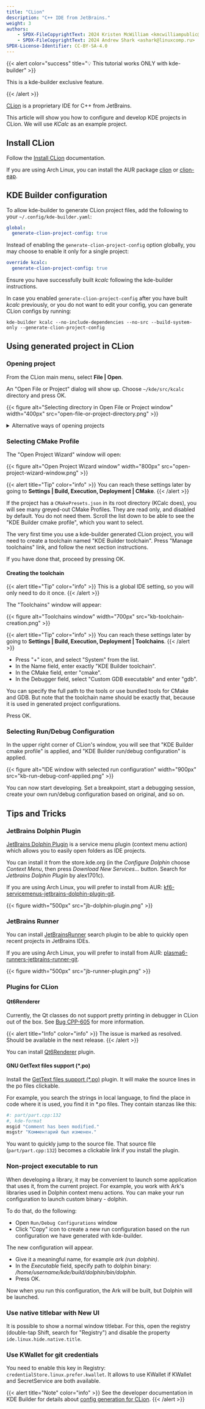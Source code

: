 ```yaml
---
title: "CLion"
description: "C++ IDE from JetBrains."
weight: 3
authors:
    - SPDX-FileCopyrightText: 2024 Kristen McWilliam <kmcwilliampublic@gmail.com>
    - SPDX-FileCopyrightText: 2024 Andrew Shark <ashark@linuxcomp.ru>
SPDX-License-Identifier: CC-BY-SA-4.0
---
```


{{< alert color="success" title="💡 This tutorial works ONLY with kde-builder" >}}

This is a kde-builder exclusive feature.

{{< /alert >}}


[CLion](https://www.jetbrains.com/clion/) is a proprietary IDE for C++ from JetBrains.

This article will show you how to configure and develop KDE projects in CLion. We will use _KCalc_ as an example project.

## Install CLion

Follow the [Install CLion](https://www.jetbrains.com/help/clion/installation-guide.html) documentation.

If you are using Arch Linux, you can install the AUR package [clion](https://aur.archlinux.org/packages/clion)
or [clion-eap](https://aur.archlinux.org/packages/clion-eap).

## KDE Builder configuration

To allow kde-builder to generate CLion project files, add the following to your `~/.config/kde-builder.yaml`:

```yaml
global:
  generate-clion-project-config: true
```

Instead of enabling the `generate-clion-project-config` option globally, you may choose to enable it only for a single project:

```yaml
override kcalc:
  generate-clion-project-config: true
```

Ensure you have successfully built _kcalc_ following the kde-builder instructions.

In case you enabled `generate-clion-project-config` after you have built _kcalc_ previously, or you do not want to edit your config, you can generate CLion 
configs by running:

```
kde-builder kcalc --no-include-dependencies --no-src --build-system-only --generate-clion-project-config
```

## Using generated project in CLion

### Opening project

From the CLion main menu, select **File | Open**.

An "Open File or Project" dialog will show up. Choose `~/kde/src/kcalc` directory and press OK.

{{< figure alt="Selecting directory in Open File or Project window" width="400px" src="open-file-or-project-directory.png" >}}

<details>
<summary>Alternative ways of opening projects</summary>

If you have not yet opened any projects, or you have disabled "Reopen projects on startup" setting, when starting CLion, you will see a "Welcome to Clion"
window. Press the "Open" button.

{{< figure alt="Open button in Welcome to Clion window" width="400px" src="open-from-welcome-to-clion-window.png" >}}

In "Open or Import Project" dialog, you can also select the root CMakeLists.txt file (i.e. `~/kde/src/kcalc/CMakeLists.txt`) and choose to open it as a 
project.

{{< compare >}}
{{< figure alt="Selecting cmakelists in Open File or Project window" width="400px" src="open-file-or-project-cmakelists.png" >}}

&nbsp;&nbsp;&nbsp;&nbsp;

{{< figure alt="open as cmake project" width="500px" src="open-cmakelists-as-project.png" >}}

{{< /compare >}}

</details>

### Selecting CMake Profile

The "Open Project Wizard" window will open:

{{< figure alt="Open Project Wizard window" width="800px" src="open-project-wizard-window.png" >}}

{{< alert title="Tip" color="info" >}}
You can reach these settings later by going to **Settings | Build, Execution, Deployment | CMake**.
{{< /alert >}}

If the project has a `CMakePresets.json` in its root directory (KCalc does), you will see many greyed-out CMake Profiles. They are read only, and 
disabled by default. You do not need them. Scroll the list down to be able to see the "KDE Builder cmake profile", which you want to select.

The very first time you use a kde-builder generated CLion project, you will need to create a toolchain named "KDE Builder toolchain".
Press "Manage toolchains" link, and follow the next section instructions.

If you have done that, proceed by pressing OK.

#### Creating the toolchain

{{< alert title="Tip" color="info" >}}
This is a global IDE setting, so you will only need to do it once.
{{< /alert >}}

The "Toolchains" window will appear:

{{< figure alt="Toolchains window" width="700px" src="kb-toolchain-creation.png" >}}

{{< alert title="Tip" color="info" >}}
You can reach these settings later by going to **Settings | Build, Execution, Deployment | Toolchains**.
{{< /alert >}}

* Press "+" icon, and select "System" from the list.
* In the Name field, enter exactly "KDE Builder toolchain".
* In the CMake field, enter "cmake".
* In the Debugger field, select "Custom GDB executable" and enter "gdb".

You can specify the full path to the tools or use bundled tools for CMake and GDB. But note that the toolchain name should be exactly that, because it is 
used 
in generated project configurations.

Press OK.

### Selecting Run/Debug Configuration

In the upper right corner of CLion's window, you will see that "KDE Builder cmake profile" is applied, and "KDE Builder run/debug configuration" is applied.

{{< figure alt="IDE window with selected run configuration" width="900px" src="kb-run-debug-conf-applied.png" >}}

You can now start developing. Set a breakpoint, start a debugging session, create your own run/debug configuration based on original, and so on.

## Tips and Tricks

### JetBrains Dolphin Plugin

[JetBrains Dolphin Plugin](https://github.com/alex1701c/JetBrainsDolphinPlugin) is a service menu plugin (context menu action) which allows you to easily open folders as IDE projects.

You can install it from the store.kde.org (in the _Configure Dolphin_ choose _Context Menu_, then press _Download New Services..._ button. Search for
_Jetbrains Dolphin Plugin_ by alex1701c).

If you are using Arch Linux, you will prefer to install from AUR:
[kf6-servicemenus-jetbrains-dolphin-plugin-git](https://aur.archlinux.org/packages/kf6-servicemenus-jetbrains-dolphin-plugin-git).

{{< figure width="500px" src="jb-dolphin-plugin.png" >}}

### JetBrains Runner

You can install [JetBrainsRunner](https://github.com/alex1701c/JetBrainsRunner) search plugin to be able to quickly open recent projects in JetBrains IDEs.

If you are using Arch Linux, you will prefer to install from AUR: [plasma6-runners-jetbrains-runner-git](https://aur.archlinux.org/packages/plasma6-runners-jetbrains-runner-git).

{{< figure width="500px" src="jb-runner-plugin.png" >}}

### Plugins for CLion

#### Qt6Renderer

Currently, the Qt classes do not support pretty printing in debugger in CLion out of the box.
See [Bug CPP-605](https://youtrack.jetbrains.com/issue/CPP-605/Qt-types-renderers) for more information.

{{< alert title="Info" color="info" >}}
The issue is marked as resolved. Should be available in the next release.
{{< /alert >}}

You can install [Qt6Renderer](https://plugins.jetbrains.com/plugin/19882-qt6-renderer) plugin.

#### GNU GetText files support (*.po)

Install the [GetText files support (*.po)](https://plugins.jetbrains.com/plugin/7123-gnu-gettext-files-support--po-) plugin. It will make the source lines in
the po files clickable.

For example, you search the strings in local language, to find the place in code where it is used, you find it in *.po files. They contain stanzas like this:

```bash {title="~/kde/src/ark/po/ru/ark.po"}
#: part/part.cpp:132
#, kde-format
msgid "Comment has been modified."
msgstr "Комментарий был изменен."
```

You want to quickly jump to the source file. That source file (`part/part.cpp:132`) becomes a clickable link if you install the plugin.

### Non-project executable to run

When developing a library, it may be convenient to launch some application that uses it, from the current project. For example, you work with Ark's libraries
used in Dolphin context menu actions. You can make your run configuration to launch custom binary - dolphin.

To do that, do the following:
* Open `Run/Debug Configurations` window
* Click "Copy" icon to create a new run configuration based on the run configuration we have generated with kde-builder.

The new configuration will appear.
* Give it a meaningful name, for example _ark (run dolphin)_.
* In the _Executable_ field, specify path to dolphin binary: _/home/username/kde/build/dolphin/bin/dolphin_.
* Press OK.

Now when you run this configuration, the Ark will be built, but Dolphin will be launched.

### Use native titlebar with New UI

It is possible to show a normal window titlebar. For this, open the registry (double-tap Shift, search for "Registry") and disable the
property `ide.linux.hide.native.title`.

### Use KWallet for git credentials

You need to enable this key in Registry: `credentialStore.linux.prefer.kwallet`. It allows to use KWallet if KWallet and SecretService are both available.

{{< alert title="Note" color="info" >}}
See the developer documentation in KDE Builder for details about [config generation for CLion](https://kde-builder.kde.org/en/developer/ide-configs-generation.html#clion).
{{< /alert >}}
